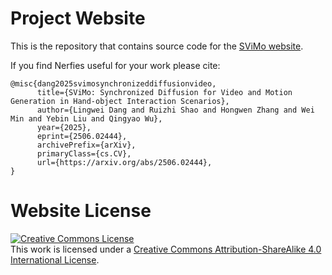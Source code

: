# Project Website

This is the repository that contains source code for the [SViMo website](https://Droliven.github.io/SViMo_project).

If you find Nerfies useful for your work please cite:
```
@misc{dang2025svimosynchronizeddiffusionvideo,
      title={SViMo: Synchronized Diffusion for Video and Motion Generation in Hand-object Interaction Scenarios}, 
      author={Lingwei Dang and Ruizhi Shao and Hongwen Zhang and Wei Min and Yebin Liu and Qingyao Wu},
      year={2025},
      eprint={2506.02444},
      archivePrefix={arXiv},
      primaryClass={cs.CV},
      url={https://arxiv.org/abs/2506.02444}, 
}
```

# Website License
<a rel="license" href="http://creativecommons.org/licenses/by-sa/4.0/"><img alt="Creative Commons License" style="border-width:0" src="https://i.creativecommons.org/l/by-sa/4.0/88x31.png" /></a><br />This work is licensed under a <a rel="license" href="http://creativecommons.org/licenses/by-sa/4.0/">Creative Commons Attribution-ShareAlike 4.0 International License</a>.
